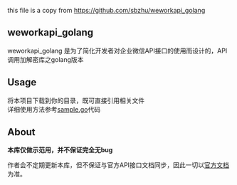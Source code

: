 this file is a copy from https://github.com/sbzhu/weworkapi_golang

## weworkapi_golang

weworkapi_golang 是为了简化开发者对企业微信API接口的使用而设计的，API调用加解密库之golang版本 

## Usage

将本项目下载到你的目录，既可直接引用相关文件  
详细使用方法参考[sample.go](https://github.com/sbzhu/weworkapi_golang/blob/master/sample.go)代码

## About

**本库仅做示范用，并不保证完全无bug**

作者会不定期更新本库，但不保证与官方API接口文档同步，因此一切以[官方文档](https://work.weixin.qq.com/api/doc)为准。
